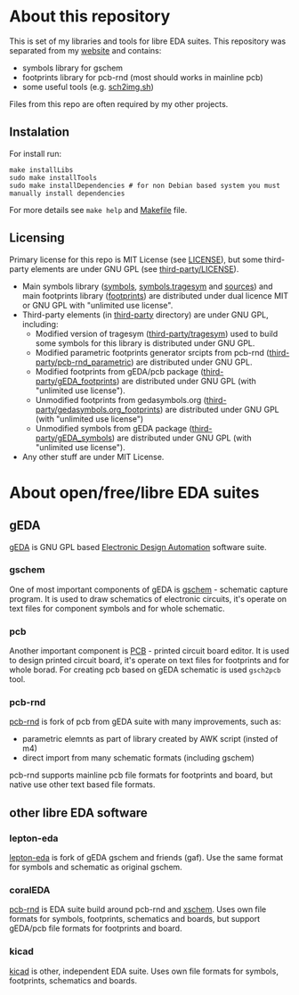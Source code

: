 About this repository
=====================

This is set of my libraries and tools for libre EDA suites. This repository was separated from my [website](http://opcode.eu.org/) and contains:

* symbols library for gschem
* footprints library for pcb-rnd (most should works in mainline pcb)
* some useful tools (e.g. [sch2img.sh](sch2img.sh))

Files from this repo are often required by my other projects.

## Instalation

For install run:

```
make installLibs
sudo make installTools
sudo make installDependencies # for non Debian based system you must manually install dependencies
```

For more details see `make help` and [Makefile](Makefile) file.

## Licensing

Primary license for this repo is MIT License (see [LICENSE](LICENSE)), but some third-party elements are under GNU GPL (see [third-party/LICENSE](third-party/LICENSE)).

* Main symbols library ([symbols](symbols), [symbols.tragesym](symbols.tragesym) and [sources](sources)) and main footprints library ([footprints](footprints)) are distributed under dual licence MIT or GNU GPL with "unlimited use license".
* Third-party elements (in [third-party](third-party) directory) are under GNU GPL, including:
    * Modified version of tragesym ([third-party/tragesym](third-party/tragesym)) used to build some symbols for this library is distributed under GNU GPL.
    * Modified parametric footprints generator srcipts from pcb-rnd ([third-party/pcb-rnd_parametric](third-party/pcb-rnd_parametric)) are distributed under GNU GPL.
    * Modified footprints from gEDA/pcb package ([third-party/gEDA_footprints](third-party/gEDA_footprints)) are distributed under GNU GPL (with "unlimited use license").
    * Unmodified footprints from gedasymbols.org ([third-party/gedasymbols.org_footprints](third-party/gedasymbols.org_footprints)) are distributed under GNU GPL (with "unlimited use license")
    * Unmodified symbols from gEDA package ([third-party/gEDA_symbols](third-party/gEDA_symbols)) are distributed under GNU GPL (with "unlimited use license").
* Any other stuff are under MIT License.


About open/free/libre EDA suites
================================

## gEDA

[gEDA](http://www.geda-project.org/) is GNU GPL based [Electronic Design Automation](https://en.wikipedia.org/wiki/Electronic_design_automation) software suite.

### gschem
One of most important components of gEDA is [gschem](http://wiki.geda-project.org/geda:gaf) - schematic capture program. It is used to draw schematics of electronic circuits, it's operate on text files for component symbols and for whole schematic.

### pcb
Another important component is [PCB](http://pcb.geda-project.org/) - printed circuit board editor. It is used to design printed circuit board, it's operate on text files for footprints and for whole borad. For creating pcb based on gEDA schematic is used `gsch2pcb` tool.

### pcb-rnd
[pcb-rnd](http://repo.hu/projects/pcb-rnd/) is fork of pcb from gEDA suite with many improvements, such as:

* parametric elemnts as part of library created by AWK script (insted of m4)
* direct import from many schematic formats (including gschem)

pcb-rnd supports mainline pcb file formats for footprints and board, but native use other text based file formats.


## other libre EDA software

### lepton-eda
[lepton-eda](https://github.com/lepton-eda/lepton-eda) is fork of gEDA gschem and friends (gaf). Use the same format for symbols and schematic as original gschem.

### coralEDA
[pcb-rnd](http://repo.hu/projects/coraleda/) is EDA suite build around pcb-rnd and [xschem](http://repo.hu/projects/xschem/). Uses own file formats for symbols, footprints, schematics and boards, but support gEDA/pcb file formats for footprints and board.

### kicad
[kicad](http://kicad-pcb.org/) is other, independent EDA suite. Uses own file formats for symbols, footprints, schematics and boards.

